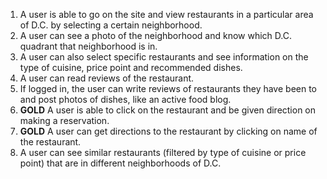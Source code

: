 1. A user is able to go on the site and view restaurants in a particular area of D.C. by selecting a certain neighborhood.
2. A user can see a photo of the neighborhood and know which D.C. quadrant that neighborhood is in.
3. A user can also select specific restaurants and see information on the type of cuisine, price point and recommended dishes.
4. A user can read reviews of the restaurant.
5. If logged in, the user can write reviews of restaurants they have been to and post photos of dishes, like an active food blog. 
6. **GOLD** A user is able to click on the restaurant and be given direction on making a reservation.
7. **GOLD** A user can get directions to the restaurant by clicking on name of the restaurant.
8. A user can see similar restaurants (filtered by type of cuisine or price point) that are in different neighborhoods of D.C.
